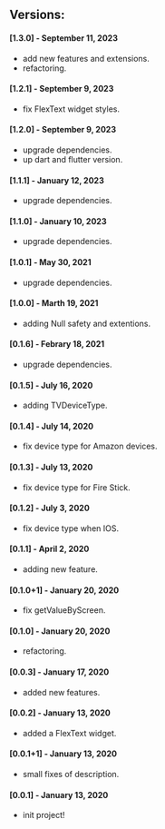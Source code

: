 ## Versions:

#### [1.3.0] - September 11, 2023

- add new features and extensions.
- refactoring.

#### [1.2.1] - September 9, 2023

- fix FlexText widget styles.

#### [1.2.0] - September 9, 2023

- upgrade dependencies.
- up dart and flutter version.

#### [1.1.1] - January 12, 2023

- upgrade dependencies.

#### [1.1.0] - January 10, 2023

- upgrade dependencies.

#### [1.0.1] - May 30, 2021

- upgrade dependencies.

#### [1.0.0] - Marth 19, 2021

- adding Null safety and extentions.

#### [0.1.6] - Febrary 18, 2021

- upgrade dependencies.

#### [0.1.5] - July 16, 2020

- adding TVDeviceType.

#### [0.1.4] - July 14, 2020

- fix device type for Amazon devices.

#### [0.1.3] - July 13, 2020

- fix device type for Fire Stick.

#### [0.1.2] - July 3, 2020

- fix device type when IOS.

#### [0.1.1] - April 2, 2020

- adding new feature.

#### [0.1.0+1] - January 20, 2020

- fix getValueByScreen.

#### [0.1.0] - January 20, 2020

- refactoring.

#### [0.0.3] - January 17, 2020

- added new features.

#### [0.0.2] - January 13, 2020

- added a FlexText widget.

#### [0.0.1+1] - January 13, 2020

- small fixes of description.

#### [0.0.1] - January 13, 2020

- init project!
